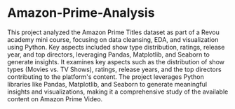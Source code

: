 # Amazon-Prime-Analysis
This project analyzed the Amazon Prime Titles dataset as part of a Revou academy mini course, focusing on data cleansing, EDA, and visualization using Python. Key aspects included show type distribution, ratings, release year, and top directors, leveraging Pandas, Matplotlib, and Seaborn to generate insights.  It examines key aspects such as the distribution of show types (Movies vs. TV Shows), ratings, release years, and the top directors contributing to the platform's content. The project leverages Python libraries like Pandas, Matplotlib, and Seaborn to generate meaningful insights and visualizations, making it a comprehensive study of the available content on Amazon Prime Video.
